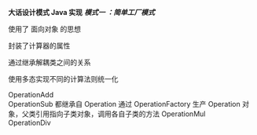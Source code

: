 **大话设计模式 Java 实现**
***模式一 ：简单工厂模式***  

使用了 面向对象 的思想  

封装了计算器的属性  

通过继承解耦类之间的关系  

使用多态实现不同的计算法则统一化  

OperationAdd  
OperationSub      都继承自 Operation    通过 OperationFactory 生产 Operation 对象，父类引用指向子类对象，调用各自子类的方法 
OperationMul  
OperationDiv      
